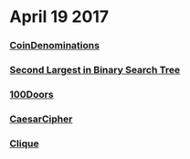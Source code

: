 # April 19 2017
### [CoinDenominations](https://github.com/WomenWhoCodeNYC/Algorithms/blob/master/challenges/coinDenominations/coinDenominations.md)
### [Second Largest in Binary Search Tree](https://github.com/WomenWhoCodeNYC/Algorithms/blob/master/challenges/2ndLargestInBST/2ndLargestInBST.md)
### [100Doors](https://github.com/WomenWhoCodeNYC/Algorithms/blob/master/challenges/100Doors/100Doors.md)
### [CaesarCipher](https://github.com/WomenWhoCodeNYC/Algorithms/blob/master/challenges/caesarCipher/caesarCipher.md)
### [Clique](https://github.com/WomenWhoCodeNYC/Algorithms/blob/master/challenges/clique/clique.md)
